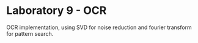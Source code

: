 # Laboratory 9 - OCR
OCR implementation, using SVD for noise reduction and fourier transform for pattern search.
